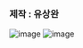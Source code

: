 ### 제작 : 유상완
![image](https://github.com/user-attachments/assets/13d64e92-0f74-4a8e-83ed-f8442d3f7591)
![image](https://github.com/user-attachments/assets/e172fdab-c82d-4bd0-a779-6992b49c309b)
